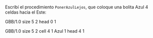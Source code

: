 Escribí el procedimiento `PonerAzulLejos`, que coloque una bolita Azul 4 celdas hacia el Este:

<gs-board> GBB/1.0 size 5 2 head 0 1 </gs-board>

<gs-board> GBB/1.0 size 5 2 cell 4 1 Azul 1 head 4 1 </gs-board>
